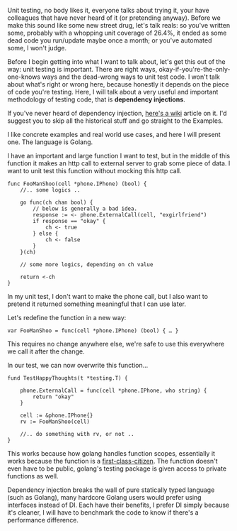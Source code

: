 Unit testing, no body likes it, everyone talks about trying it, your have colleagues that have never heard of it (or pretending anyway). Before we make this sound like some new street drug, let's talk reals: so you've written some, probably with a whopping unit coverage of 26.4%, it ended as some dead code you run/update maybe once a month; or you've automated some, I won't judge.

Before I begin getting into what I want to talk about, let's get this out of the way: unit testing is important. There are right ways, okay-if-you're-the-only-one-knows ways and the dead-wrong ways to unit test code. I won't talk about what's right or wrong here, because honestly it depends on the piece of code you're testing. Here, I will talk about a very useful and important methodology of testing code, that is **dependency injections**.

If you've never heard of dependency injection, [here's a wiki](http://en.wikipedia.org/wiki/Dependency_injection) article on it. I'd suggest you to skip all the historical stuff and go straight to the Examples.

I like concrete examples and real world use cases, and here I will present one. The language is Golang.


I have an important and large function I want to test, but in the middle of this function it makes an http call to external server to grab some piece of data. I want to unit test this function without mocking this http call.

    func FooManShoo(cell *phone.IPhone) (bool) {
        //.. some logics ..
        
        go func(ch chan bool) {
            // below is generally a bad idea.
            response := <- phone.ExternalCall(cell, "exgirlfriend")
            if response == "okay" {
                ch <- true
            } else {
                ch <- false
            }
        }(ch)

        // some more logics, depending on ch value
        
        return <-ch 
    }

In my unit test, I don't want to make the phone call, but I also want to pretend it returned something meaningful that I can use later.

Let's redefine the function in a new way:

    var FooManShoo = func(cell *phone.IPhone) (bool) { … }
    
This requires no change anywhere else, we're safe to use this everywhere we call it after the change.

In our test, we can now overwrite this function…

    fund TestHappyThoughts(t *testing.T) {
        
        phone.ExternalCall = func(cell *phone.IPhone, who string) { 
            return "okay"
        }
        
        cell := &phone.IPhone{}
        rv := FooManShoo(cell)
        
        //.. do something with rv, or not ..
    } 

This works because how golang handles function scopes, essentially it works because the function is a [first-class-citizen](http://en.wikipedia.org/wiki/First-class_functions). The function doesn't even have to be public, golang's testing package is given access to private functions as well.

Dependency injection breaks the wall of pure statically typed language (such as Golang), many hardcore Golang users would prefer using interfaces instead of DI. Each have their benefits, I prefer DI simply because it's cleaner, I will have to benchmark the code to know if there's a performance difference.
